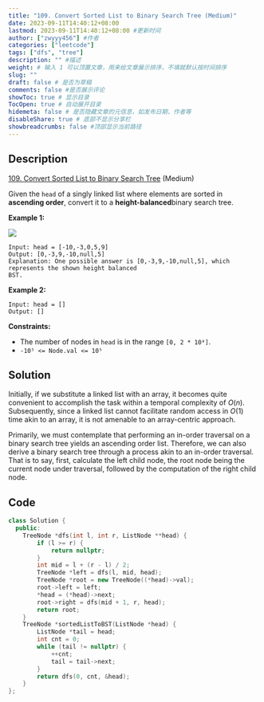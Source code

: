 ```yaml
---
title: "109. Convert Sorted List to Binary Search Tree (Medium)"
date: 2023-09-11T14:40:12+08:00
lastmod: 2023-09-11T14:40:12+08:00 #更新时间
author: ["zwyyy456"] #作者
categories: ["leetcode"]
tags: ["dfs", "tree"]
description: "" #描述
weight: # 输入 1 可以顶置文章，用来给文章展示排序，不填就默认按时间排序
slug: ""
draft: false # 是否为草稿
comments: false #是否展示评论
showToc: true # 显示目录
TocOpen: true # 自动展开目录
hidemeta: false # 是否隐藏文章的元信息，如发布日期、作者等
disableShare: true # 底部不显示分享栏
showbreadcrumbs: false #顶部显示当前路径
---
```

## Description

[109. Convert Sorted List to Binary Search Tree][link] (Medium)

[link]: https://leetcode.com/problems/convert-sorted-list-to-binary-search-tree/

Given the `head` of a singly linked list where elements are sorted in **ascending order**, convert
it to a **height-balanced**binary search tree.

**Example 1:**

![](https://pic-upyun.zwyyy456.tech/smms/2023-12-26-65440.jpg)

```
Input: head = [-10,-3,0,5,9]
Output: [0,-3,9,-10,null,5]
Explanation: One possible answer is [0,-3,9,-10,null,5], which represents the shown height balanced
BST.
```

**Example 2:**

```
Input: head = []
Output: []
```

**Constraints:**

- The number of nodes in `head` is in the range `[0, 2 * 10⁴]`.
- `-10⁵ <= Node.val <= 10⁵`


## Solution

Initially, if we substitute a linked list with an array, it becomes quite convenient to accomplish the task within a temporal complexity of $O(n)$. Subsequently, since a linked list cannot facilitate random access in $O(1)$ time akin to an array, it is not amenable to an array-centric approach.

Primarily, we must contemplate that performing an in-order traversal on a binary search tree yields an ascending order list. Therefore, we can also derive a binary search tree through a process akin to an in-order traversal. That is to say, first, calculate the left child node, the root node being the current node under traversal, followed by the computation of the right child node.

## Code
```cpp
class Solution {
  public:
    TreeNode *dfs(int l, int r, ListNode **head) {
        if (l >= r) {
            return nullptr;
        }
        int mid = l + (r - l) / 2;
        TreeNode *left = dfs(l, mid, head);
        TreeNode *root = new TreeNode((*head)->val);
        root->left = left;
        *head = (*head)->next;
        root->right = dfs(mid + 1, r, head);
        return root;
    }
    TreeNode *sortedListToBST(ListNode *head) {
        ListNode *tail = head;
        int cnt = 0;
        while (tail != nullptr) {
            ++cnt;
            tail = tail->next;
        }
        return dfs(0, cnt, &head);
    }
};
```

